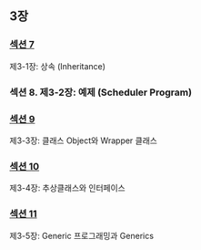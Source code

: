 ## 3장

### [섹션 7](./src/chapter1)
제3-1장: 상속 (Inheritance)
### 섹션 8. 제3-2장: 예제 (Scheduler Program)
### [섹션 9](./src/object_wrapper) 
제3-3장: 클래스 Object와 Wrapper 클래스
### [섹션 10](./src/ch4_abstract_interface) 
제3-4장: 추상클래스와 인터페이스
### [섹션 11](./src/ch5_generic)
제3-5장: Generic 프로그래밍과 Generics
